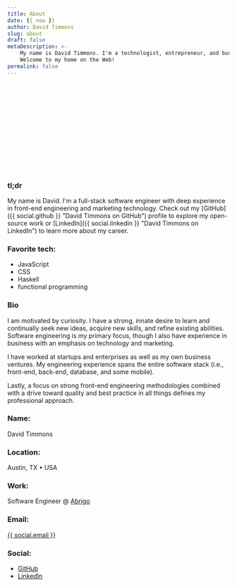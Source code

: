 ```yaml
---
title: About
date: {{ now }}
author: David Timmons
slug: about
draft: false
metaDescription: >-
    My name is David Timmons. I'm a technologist, entrepreneur, and business veteran.
    Welcome to my home on the Web!
permalink: false
---
```

<div class="flex flex-wrap md:flex-no-wrap mb-2">
  <div class="bg-dark-tar hidden mr-2 rounded-lg xl:flex xl:items-center">
    <div
      style="min-height: 200px; min-width: 200px;"
      class="bg-img-portrait bg-no-repeat block m-6 rounded-lg"
      >
    </div>
  </div>
  <div class="bg-dark-tar mr-0 md:mr-2 p-6 rounded-lg">
    <h3 class="border-b border-dark-coal leading-snug mixin:text-headline text-2xl">
      tl;dr
    </h3>
    <p>
      My name is David. I'm a full-stack software engineer with deep experience in
      front-end engineering and marketing technology. Check out my
      [GitHub]({{ social.github }} "David Timmons on GitHub")
      profile to explore my open-source work or
      [LinkedIn]({{ social.linkedin }} "David Timmons on LinkedIn")
      to learn more about my career.
    </p>
  </div>
  <div class="bg-dark-tar md:bg-img-pattern flex-grow mt-2 p-6 rounded-lg text-shadow-darker md:whitespace-no-wrap md:mt-0">
    <h3 class="border-b border-dark-coal leading-snug mb-4 text-2xl mixin:text-headline md:border-none md:mb-0 md:text-base">
      Favorite tech:
    </h3>
    <ul class="list-custom list-custom-clear-light">
      <li>JavaScript</li>
      <li>CSS</li>
      <li>Haskell</li>
      <li>functional programming</li>
    </ul>
  </div>
</div>

<div class="flex flex-wrap sm:flex-no-wrap">
  <div class="bg-dark-tar sm:mr-2 p-6 rounded-lg">
    <h3 class="border-b border-dark-coal leading-snug mixin:text-headline text-2xl">
      Bio
    </h3>
    <p>
      I am motivated by curiosity. I have a strong, innate desire to learn and continually
      seek new ideas, acquire new skills, and refine existing abilities. Software engineering
      is my primary focus, though I also have experience in business with an emphasis on
      technology and marketing.
    </p>
    <p>
      I have worked at startups and enterprises as well as my own business
      ventures. My engineering experience spans the entire software stack (i.e., front-end,
      back-end, database, and some mobile).
    </p>
    <p>
      Lastly, a focus on strong front-end engineering methodologies combined with a drive
      toward quality and best practice in all things defines my professional approach.
    </p>
  </div>

  <div class="bg-img-pattern mt-2 sm:mt-0 sm:max-w-sm p-6 rounded-lg text-shadow-darker w-full">
    <h3 class="leading-snug mixin:text-headline">
      Name:
    </h3>
    <p class="mt-0 mb-4">
      David Timmons
    </p>
    <h3 class="leading-snug mixin:text-headline">
      Location:
    </h3>
    <p class="leading-snug mt-0 mb-4 whitespace-no-wrap">
      Austin, TX <span class="mx-1 text-clear-light">•</span> USA
    </p>
    <h3 class="leading-snug mixin:text-headline">
      Work:
    </h3>
    <p class="mt-0 mb-4">
        Software Engineer
        <span class="whitespace-no-wrap">
          <span class="mx-1 text-clear-light">@</span>
          <a
            class="no-underline hover:text-purple text-aqua"
            href="https://www.abrigo.com/"
            rel="nofollow"
            target="_blank"
            >
            Abrigo
          </a>
        </span>
    </p>
    <h3 class="leading-snug mixin:text-headline">
      Email:
    </h3>
    <p class="mt-0 mb-4">
      <a
        class="no-underline hover:text-purple text-aqua"
        href="mailto:{{ social.email }}"
        title="Click here to email me."
        >
        {{ social.email }}
      </a>
    </p>
    <h3 class="leading-snug mixin:text-headline">
      Social:
    </h3>
    <ul class="list-custom-inline list-custom-clear-light whitespace-no-wrap">
      <li>
        <a
          class="no-underline hover:text-purple text-aqua"
          href="{{ social.github }}"
          title="Click here to visit my GitHub profile."
          target="_blank"
          >
          GitHub
        </a>
      </li>
      <li>
        <a
          class="no-underline hover:text-purple text-aqua"
          href="{{ social.linkedin }}"
          title="Click here to visit my LinkedIn profile."
          target="_blank"
          >
          LinkedIn
        </a>
      </li>
    </ul>
  </div>
</div>
